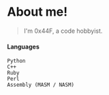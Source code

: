 # About me!
> I'm 0x44F, a code hobbyist.

#### Languages
```
Python
C++
Ruby
Perl
Assembly (MASM / NASM)
```
